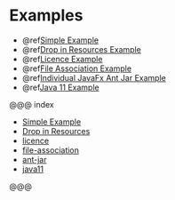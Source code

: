 # Examples

* @ref[Simple Example](simple.md)
* @ref[Drop in Resources Example](drop-in-resources.md)
* @ref[Licence Example](licence.md)
* @ref[File Association Example](file-association.md)
* @ref[Individual JavaFx Ant Jar Example](javafx-ant-jar.md)
* @ref[Java 11 Example](java11.md)

@@@ index

* [Simple Example](simple.md)
* [Drop in Resources](drop-in-resources.md)
* [licence](licence.md)
* [file-association](file-association.md)
* [ant-jar](javafx-ant-jar.md)
* [java11](java11.md)

@@@